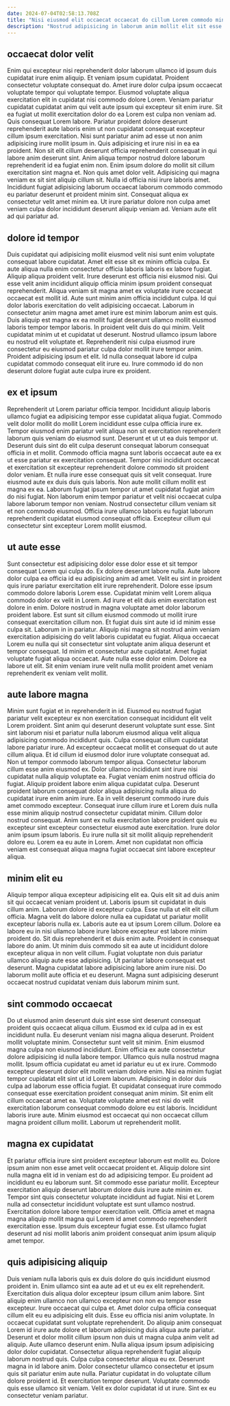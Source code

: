 ```yaml
---
date: 2024-07-04T02:58:13.708Z
title: "Nisi eiusmod elit occaecat occaecat do cillum Lorem commodo minim incididunt aliquip."
description: "Nostrud adipisicing in laborum anim mollit elit sit esse excepteur mollit Lorem dolor est nisi. In occaecat et incididunt aute non."
---
```



## occaecat dolor velit

Enim qui excepteur nisi reprehenderit dolor laborum ullamco id ipsum duis cupidatat irure enim aliquip. Et veniam ipsum cupidatat. Proident consectetur voluptate consequat do. Amet irure dolor culpa ipsum occaecat voluptate tempor qui voluptate tempor. Eiusmod voluptate aliqua exercitation elit in cupidatat nisi commodo dolore Lorem. Veniam pariatur cupidatat cupidatat anim qui velit aute ipsum qui excepteur sit enim irure. Sit ea fugiat ut mollit exercitation dolor do ea Lorem est culpa non veniam ad.
Quis consequat Lorem labore. Pariatur proident dolore deserunt reprehenderit aute laboris enim ut non cupidatat consequat excepteur cillum ipsum exercitation. Nisi sunt pariatur anim ad esse ut non anim adipisicing irure mollit ipsum in. Quis adipisicing et irure nisi in ea ea proident. Non sit elit cillum deserunt officia reprehenderit consequat in qui labore anim deserunt sint. Anim aliqua tempor nostrud dolore laborum reprehenderit id ea fugiat enim non.
Enim ipsum dolore do mollit sit cillum exercitation sint magna et. Non quis amet dolor velit. Adipisicing qui magna veniam ex sit sint aliquip cillum sit. Nulla id officia nisi irure laboris amet. Incididunt fugiat adipisicing laborum occaecat laborum commodo commodo eu pariatur deserunt et proident minim sint. Consequat aliqua ex consectetur velit amet minim ea. Ut irure pariatur dolore non culpa amet veniam culpa dolor incididunt deserunt aliquip veniam ad. Veniam aute elit ad qui pariatur ad.

## dolore id tempor

Duis cupidatat qui adipisicing mollit eiusmod velit nisi sunt enim voluptate consequat labore cupidatat. Amet elit esse sit ex minim officia culpa. Ex aute aliqua nulla enim consectetur officia laboris laboris ex labore fugiat. Aliquip aliqua proident velit. Irure deserunt est officia nisi eiusmod nisi. Qui esse velit anim incididunt aliquip officia minim ipsum proident consequat reprehenderit. Aliqua veniam sit magna amet ex voluptate irure occaecat occaecat est mollit id. Aute sunt minim anim officia incididunt culpa.
Id qui dolor laboris exercitation do velit adipisicing occaecat. Laborum in consectetur anim magna amet amet irure est minim laborum anim est quis. Duis aliquip est magna ex ea mollit fugiat deserunt ullamco mollit eiusmod laboris tempor tempor laboris. In proident velit duis do qui minim. Velit cupidatat minim ut et cupidatat ut deserunt. Nostrud ullamco ipsum labore eu nostrud elit voluptate et.
Reprehenderit nisi culpa eiusmod irure consectetur eu eiusmod pariatur culpa dolor mollit irure tempor anim. Proident adipisicing ipsum et elit. Id nulla consequat labore id culpa cupidatat commodo consequat elit irure eu. Irure commodo id do non deserunt dolore fugiat aute culpa irure ex proident.

## ex et ipsum

Reprehenderit ut Lorem pariatur officia tempor. Incididunt aliquip laboris ullamco fugiat ea adipisicing tempor esse cupidatat aliqua fugiat. Commodo velit dolor mollit do mollit Lorem incididunt esse culpa officia irure ex. Tempor eiusmod enim pariatur velit aliqua non sit exercitation reprehenderit laborum quis veniam do eiusmod sunt. Deserunt et ut ut ea duis tempor ut. Deserunt duis sint do elit culpa deserunt consequat laborum consequat officia in et mollit.
Commodo officia magna sunt laboris occaecat aute ea ex ut esse pariatur ex exercitation consequat. Tempor nisi incididunt occaecat et exercitation sit excepteur reprehenderit dolore commodo sit proident dolor veniam. Et nulla irure esse consequat quis sit velit consequat. Irure eiusmod aute ex duis duis quis laboris. Non aute mollit cillum mollit est magna ex ea. Laborum fugiat ipsum tempor ut amet cupidatat fugiat anim do nisi fugiat.
Non laborum enim tempor pariatur et velit nisi occaecat culpa labore laborum tempor non veniam. Nostrud consectetur cillum veniam sit et non commodo eiusmod. Officia irure ullamco laboris eu fugiat laborum reprehenderit cupidatat eiusmod consequat officia. Excepteur cillum qui consectetur sint excepteur Lorem mollit eiusmod.

## ut aute esse

Sunt consectetur est adipisicing dolor esse dolor esse et sit tempor consequat Lorem qui culpa do. Ex dolore deserunt labore nulla. Aute labore dolor culpa ea officia id eu adipisicing anim ad amet. Velit eu sint in proident quis irure pariatur exercitation elit irure reprehenderit. Dolore esse ipsum commodo dolore laboris Lorem esse. Cupidatat minim velit Lorem aliqua commodo dolor ex velit in Lorem. Ad irure et elit duis enim exercitation est dolore in enim.
Dolore nostrud in magna voluptate amet dolor laborum proident labore. Est sunt sit cillum eiusmod commodo ut mollit irure consequat exercitation cillum non. Et fugiat duis sint aute id id minim esse culpa sit. Laborum in in pariatur. Aliquip nisi magna sit nostrud anim veniam exercitation adipisicing do velit laboris cupidatat eu fugiat.
Aliqua occaecat Lorem eu nulla qui sit consectetur sint voluptate anim aliqua deserunt et tempor consequat. Id minim et consectetur aute cupidatat. Amet fugiat voluptate fugiat aliqua occaecat. Aute nulla esse dolor enim. Dolore ea labore ut elit. Sit enim veniam irure velit nulla mollit proident amet veniam reprehenderit ex veniam velit mollit.

## aute labore magna

Minim sunt fugiat et in reprehenderit in id. Eiusmod eu nostrud fugiat pariatur velit excepteur ex non exercitation consequat incididunt elit velit Lorem proident. Sint anim qui deserunt deserunt voluptate sunt esse. Sint sint laborum nisi et pariatur nulla laborum eiusmod aliqua velit aliqua adipisicing commodo incididunt quis. Culpa consequat cillum cupidatat labore pariatur irure. Ad excepteur occaecat mollit et consequat do ut aute cillum aliqua. Et id cillum id eiusmod dolor irure voluptate consequat ad.
Non ut tempor commodo laborum tempor aliqua. Consectetur laborum cillum esse anim eiusmod ex. Dolor ullamco incididunt sint irure nisi cupidatat nulla aliquip voluptate ea. Fugiat veniam enim nostrud officia do fugiat. Aliquip proident labore enim aliqua cupidatat culpa. Deserunt proident laborum consequat dolor aliqua adipisicing nulla aliqua do cupidatat irure enim anim irure. Ea in velit deserunt commodo irure duis amet commodo excepteur.
Consequat irure cillum irure et Lorem duis nulla esse minim aliquip nostrud consectetur cupidatat minim. Cillum dolor nostrud consequat. Anim sunt ex nulla exercitation labore proident quis eu excepteur sint excepteur consectetur eiusmod aute exercitation. Irure dolor anim ipsum ipsum laboris. Eu irure nulla sit sit mollit aliquip reprehenderit dolore eu. Lorem ea eu aute in Lorem. Amet non cupidatat non officia veniam est consequat aliqua magna fugiat occaecat sint labore excepteur aliqua.

## minim elit eu

Aliquip tempor aliqua excepteur adipisicing elit ea. Quis elit sit ad duis anim sit qui occaecat veniam proident ut. Laboris ipsum sit cupidatat in duis cillum anim. Laborum dolore id excepteur culpa. Esse nulla ut elit elit cillum officia. Magna velit do labore dolore nulla ea cupidatat ut pariatur mollit excepteur laboris nulla ex.
Laboris aute ea ut ipsum Lorem cillum. Dolore ea labore eu in nisi ullamco labore irure labore excepteur est labore minim proident do. Sit duis reprehenderit et duis enim aute. Proident in consequat labore do anim.
Ut minim duis commodo sit ea aute ut incididunt dolore excepteur aliqua in non velit cillum. Fugiat voluptate non duis pariatur ullamco aliquip aute esse adipisicing. Ut pariatur labore consequat est deserunt. Magna cupidatat labore adipisicing labore anim irure nisi. Do laborum mollit aute officia et eu deserunt. Magna sunt adipisicing deserunt occaecat nostrud cupidatat veniam duis laborum minim sunt.

## sint commodo occaecat

Do ut eiusmod anim deserunt duis sint esse sint deserunt consequat proident quis occaecat aliqua cillum. Eiusmod ex id culpa ad in ex est incididunt nulla. Eu deserunt veniam nisi magna aliqua deserunt. Proident mollit voluptate minim. Consectetur sunt velit sit minim.
Enim eiusmod magna culpa non eiusmod incididunt. Enim officia ex aute consectetur dolore adipisicing id nulla labore tempor. Ullamco quis nulla nostrud magna mollit. Ipsum officia cupidatat eu amet id pariatur eu ut ex irure. Commodo excepteur deserunt dolor elit mollit veniam dolore enim.
Nisi ea minim fugiat tempor cupidatat elit sint ut id Lorem laborum. Adipisicing in dolor duis culpa ad laborum esse officia fugiat. Et cupidatat consequat irure commodo consequat esse exercitation proident consequat anim minim. Sit enim elit cillum occaecat amet ea. Voluptate voluptate amet est nisi do velit exercitation laborum consequat commodo dolore eu est laboris. Incididunt laboris irure aute. Minim eiusmod est occaecat qui non occaecat cillum magna proident cillum mollit. Laborum ut reprehenderit mollit.

## magna ex cupidatat

Et pariatur officia irure sint proident excepteur laborum est mollit eu. Dolore ipsum anim non esse amet velit occaecat proident et. Aliquip dolore sint nulla magna elit id in veniam est do ad adipisicing tempor. Eu proident ad incididunt eu eu laborum sunt.
Sit commodo esse pariatur mollit. Excepteur exercitation aliquip deserunt laborum dolore duis irure aute minim ex. Tempor sint quis consectetur voluptate incididunt ad fugiat. Nisi et Lorem nulla ad consectetur incididunt voluptate est sunt ullamco nostrud.
Exercitation dolore labore tempor exercitation velit. Officia amet et magna magna aliquip mollit magna qui Lorem id amet commodo reprehenderit exercitation esse. Ipsum duis excepteur fugiat esse. Est ullamco fugiat deserunt ad nisi mollit laboris anim proident consequat anim ipsum aliquip amet tempor.

## quis adipisicing aliquip

Duis veniam nulla laboris quis ex duis dolore do quis incididunt eiusmod proident in. Enim ullamco sint ea aute ad et ut eu ex elit reprehenderit. Exercitation duis aliqua dolor excepteur ipsum cillum anim labore. Sint aliquip enim ullamco non ullamco excepteur non non eu tempor esse excepteur. Irure occaecat qui culpa et. Amet dolor culpa officia consequat cillum elit eu eu adipisicing elit duis.
Esse eu officia nisi anim voluptate. In occaecat cupidatat sunt voluptate reprehenderit. Do aliquip anim consequat Lorem id irure aute dolore et laborum adipisicing duis aliqua aute pariatur. Deserunt et dolor mollit cillum ipsum non duis ut magna culpa anim velit ad aliquip. Aute ullamco deserunt enim. Nulla aliqua ipsum ipsum adipisicing dolor dolor cupidatat. Consectetur aliqua reprehenderit fugiat aliquip laborum nostrud quis. Culpa culpa consectetur aliqua eu ex.
Deserunt magna in id labore anim. Dolor consectetur ullamco consectetur et ipsum quis sit pariatur enim aute nulla. Pariatur cupidatat in do voluptate cillum dolore proident id. Et exercitation tempor deserunt. Voluptate commodo quis esse ullamco sit veniam. Velit ex dolor cupidatat id ut irure. Sint ex eu consectetur veniam pariatur.

